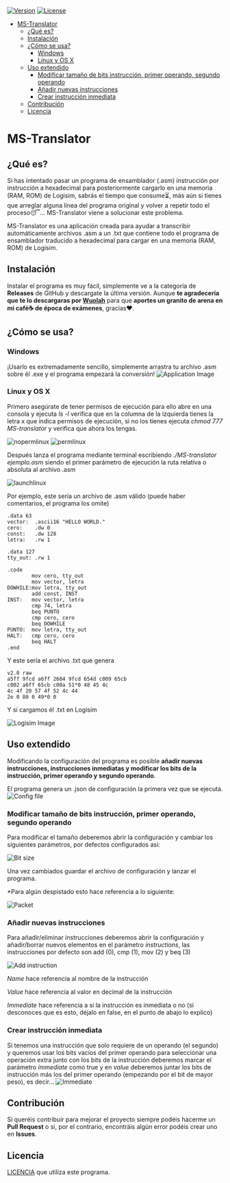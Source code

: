 [![Version](https://img.shields.io/badge/version-1.0.3-brightgreen)](https://github.com/miguel93041/accessmysqlconverter)
[![License](https://img.shields.io/badge/license-CCBYNCSA4.0-blue.svg?style=flat)](https://github.com/miguel93041/MS-Translator/blob/master/LICENSE.txt)

- [MS-Translator](#ms-translator)
  * [¿Qué es?](#qué-es)
  * [Instalación](#instalación)
  * [¿Cómo se usa?](#cómo-se-usa)
    + [Windows](#windows)
    + [Linux y OS X](#linux-y-os-x)
  * [Uso extendido](#uso-extendido)
    + [Modificar tamaño de bits instrucción, primer operando, segundo operando](#modificar-tamaño-de-bits-instrucción-primer-operando-segundo-operando)
    + [Añadir nuevas instrucciones](#añadir-nuevas-instrucciones)
    + [Crear instrucción inmediata](#crear-instrucción-inmediata)
  * [Contribución](#contribución)
  * [Licencia](#licencia)
  
# MS-Translator
## ¿Qué es?
Si has intentado pasar un programa de ensamblador (.asm) instrucción por instrucción a hexadecimal para posteriormente cargarlo en una memoria (RAM, ROM) de Logisim, 
sabrás el tiempo que consume⏳, más aún si tienes que arreglar alguna línea del programa original y volver a repetir todo el proceso😴... MS-Translator viene a solucionar este problema.

MS-Translator es una aplicación creada para ayudar a transcribir automáticamente archivos .asm a un .txt que contiene todo el programa de ensamblador traducido a hexadecimal para cargar en una memoria (RAM, ROM) de Logisim.

## Instalación
Instalar el programa es muy fácil, simplemente ve a la categoría de **Releases** de GitHub y descargate la última versión. Aunque **te agradecería que te lo descargaras por [Wuolah](https://www.wuolah.com/apuntes/Traductor-Ensamblador-a-Logisim-exe-1824829-MS-Translator.pdf-5197110)** para que **aportes un granito de arena en mi café☕ de época de exámenes**, gracias❤️.

## ¿Cómo se usa?
### Windows
¡Usarlo es extremadamente sencillo, simplemente arrastra tu archivo .asm sobre él .exe y el programa empezará la conversión!
![Application Image](https://gyazo.com/7cd1f738ab488ce8fd4e012b4c1eada3.gif)
### Linux y OS X
Primero asegúrate de tener permisos de ejecución para ello abre en una consola y ejecuta *ls -l* verifica que en la columna de la izquierda tienes la letra x que indica permisos de ejecución, si no los tienes ejecuta *chmod 777 MS-translator* y verifica que ahora los tengas.

![nopermlinux](https://gyazo.com/6435ab2518f75a54ee53bd9a99e62be5.png)
![permlinux](https://gyazo.com/df9dd2537e7116df6d286c29ac45271e.png)

Después lanza el programa mediante terminal escribiendo *./MS-translator ejemplo.asm* siendo el primer parámetro de ejecución la ruta relativa o absoluta al archivo .asm

![launchlinux](https://gyazo.com/6e6725e7a1df26b63a5db2c7c2467def.png)

Por ejemplo, este sería un archivo de .asm válido (puede haber comentarios, el programa los omite)
```
.data 63
vector:	 .ascii16 "HELLO WORLD."
cero:    .dw 0
const:   .dw 128
letra:   .rw 1

.data 127
tty_out: .rw 1

.code
		mov cero, tty_out
		mov vector, letra
DOWHILE:mov letra, tty_out
		add const, INST
INST: 	mov vector, letra
		cmp 74, letra
		beq PUNTO
		cmp cero, cero
		beq DOWHILE
PUNTO:	mov letra, tty_out
HALT:	cmp cero, cero
		beq HALT
.end
```

Y este sería el archivo .txt que genera
```
v2.0 raw
a5ff 9fcd a6ff 2604 9fcd 654d c009 65cb
c002 a6ff 65cb c00a 51*0 48 45 4c
4c 4f 20 57 4f 52 4c 44
2e 0 80 0 49*0 0 
```

Y si cargamos él .txt en Logisim

![Logisim Image](https://gyazo.com/05c305b59f40371f023f7100bb11678b.gif)

## Uso extendido
Modificando la configuración del programa es posible **añadir nuevas instrucciones, instrucciones inmediatas y modificar los bits de la instrucción, primer operando y segundo operando**.

El programa genera un .json de configuración la primera vez que se ejecuta.
![Config file](https://gyazo.com/eb4933703145da41a6c38252e2db8cc7.png)

### Modificar tamaño de bits instrucción, primer operando, segundo operando
Para modificar el tamaño deberemos abrir la configuración y cambiar los siguientes parámetros, por defectos configurados así:

![Bit size](https://gyazo.com/3f234194a0c74d3cff24740a3a3a8750.png)

Una vez cambiados guardar el archivo de configuración y lanzar el programa.

*Para algún despistado esto hace referencia a lo siguiente:

![Packet](https://gyazo.com/8ef2fb5c913e01cb8bfe7e0f1e257d6a.png)

### Añadir nuevas instrucciones
Para añadir/eliminar instrucciones deberemos abrir la configuración y añadir/borrar nuevos elementos en el parámetro *instructions*, las instrucciones por defecto son add (0), cmp (1), mov (2) y beq (3)

![Add instruction](https://gyazo.com/1ca9db4c1d6e872de912b5ba016e0ae4.png)

*Name* hace referencia al nombre de la instrucción

*Value* hace referencia al valor en decimal de la instrucción

*Immediate* hace referencia a si la instrucción es inmediata o no (si desconoces que es esto, déjalo en false, en el punto de abajo lo explico)

### Crear instrucción inmediata
Si tenemos una instrucción que solo requiere de un operando (el segundo) y queremos usar los bits vacíos del primer operando para seleccionar una operación extra junto con los bits de la instrucción deberemos marcar el parámetro *immediate* como true y en *value* deberemos juntar los bits de instrucción más los del primer operando (empezando por el bit de mayor peso), es decir...
![Immediate](https://gyazo.com/2a85ab90efaff440a683792c39d13e3e.png)

## Contribución
Si queréis contribuir para mejorar el proyecto siempre podéis hacerme un **Pull Request** o si, por el contrario, encontráis algún error podéis crear uno en **Issues**.

## Licencia
[LICENCIA](https://github.com/miguel93041/MS-Translator/blob/master/LICENSE.txt) que utiliza este programa.
